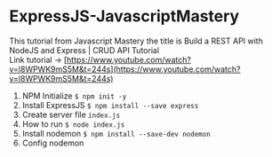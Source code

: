 # ExpressJS-JavascriptMastery

This tutorial from Javascript Mastery the title is Build a REST API with NodeJS and Express | CRUD API Tutorial<br/>
Link tutorial -> [https://www.youtube.com/watch?v=l8WPWK9mS5M&t=244s](https://www.youtube.com/watch?v=l8WPWK9mS5M&t=244s)

1. NPM Initialize `$ npm init -y`
2. Install ExpressJS `$ npm install --save express`
3. Create server file `index.js`
4. How to run `$ node index.js`
5. Install nodemon `$ npm install --save-dev nodemon`
6. Config nodemon
